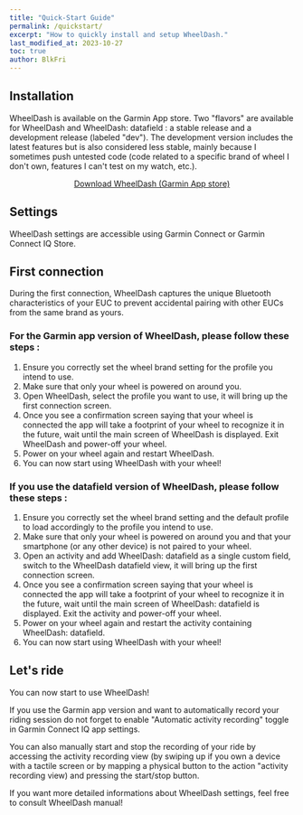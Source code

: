 ```yaml
---
title: "Quick-Start Guide"
permalink: /quickstart/
excerpt: "How to quickly install and setup WheelDash."
last_modified_at: 2023-10-27
toc: true
author: BlkFri
---
```


## Installation

WheelDash is available on the Garmin App store. Two "flavors" are available for WheelDash and WheelDash: datafield : a stable release and a development release (labeled "dev"). The development version includes the latest features but is also considered less stable, mainly because I sometimes push untested code (code related to a specific brand of wheel I don't own, features I can't test on my watch, etc.).

<center>
<a href="https://apps.garmin.com/fr-FR/developer/2f1a5cdb-e881-4674-b4e1-9e53fe61596b/apps" class="btn btn--success">Download WheelDash (Garmin App store)</a>
</center>

## Settings

WheelDash settings are accessible using Garmin Connect or Garmin Connect IQ Store.

## First connection

During the first connection, WheelDash captures the unique Bluetooth characteristics of your EUC to prevent accidental pairing with other EUCs from the same brand as yours.

### For the Garmin app version of WheelDash, please follow these steps :

1. Ensure you correctly set the wheel brand setting for the profile you intend to use.
2. Make sure that only your wheel is powered on around you.
3. Open WheelDash, select the profile you want to use, it will bring up the first connection screen.
4. Once you see a confirmation screen saying that your wheel is connected the app will take a footprint of your wheel to recognize it in the future, wait until the main screen of WheelDash is displayed. Exit WheelDash and power-off your wheel.
5. Power on your wheel again and restart WheelDash.
6. You can now start using WheelDash with your wheel!

### If you use the datafield version of WheelDash, please follow these steps :

1. Ensure you correctly set the wheel brand setting and the default profile to load accordingly to the profile you intend to use.
2. Make sure that only your wheel is powered on around you and that your smartphone (or any other device) is not paired to your wheel.
3. Open an activity and add WheelDash: datafield as a single custom field, switch to the WheelDash datafield view, it will bring up the first connection screen.
4. Once you see a confirmation screen saying that your wheel is connected the app will take a footprint of your wheel to recognize it in the future, wait until the main screen of WheelDash: datafield is displayed. Exit the activity and power-off your wheel.
5. Power on your wheel again and restart the activity containing WheelDash: datafield.
6. You can now start using WheelDash with your wheel!

## Let's ride

You can now start to use WheelDash!

If you use the Garmin app version and want to automatically record your riding session do not forget to enable "Automatic activity recording" toggle in Garmin Connect IQ app settings.

You can also manually start and stop the recording of your ride by accessing the activity recording view (by swiping up if you own a device with a tactile screen or by mapping a physical button to the action "activity recording view) and pressing the start/stop button.

If you want more detailed informations about WheelDash settings, feel free to consult WheelDash manual!
